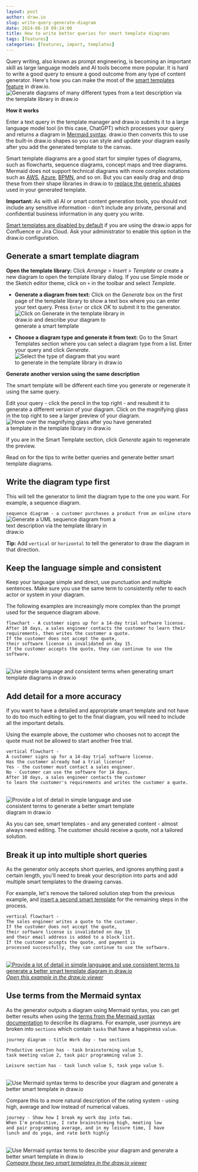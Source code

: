 ```yaml
---
layout: post
author: draw.io
slug: write-query-generate-diagram
date: 2024-06-19 09:24:00
title: How to write better queries for smart template diagrams
tags: [features]
categories: [features, import, templates]
---
```


Query writing, also known as prompt engineering, is becoming an important skill as large language models and AI tools become more popular. It is hard to write a good query to ensure a good outcome from any type of content generator. Here's how you can make the most of the [smart templates feature](/blog/smart-diagram-generation.html) in draw.io.
<br /><img src="/assets/img/blog/diagram-generator-template-library.gif" style="width=100%;max-width:500px;height:auto;" alt="Generate diagrams of many different types from a text description via the template library in draw.io">

**How it works**

Enter a text query in the template manager and draw.io submits it to a large language model tool (in this case, ChatGPT) which processes your query and returns a diagram in [Mermaid syntax](https://mermaid.js.org/intro/syntax-reference.html). draw.io then converts this to use the built-in draw.io shapes so you can style and update your diagram easily after you add the generated template to the canvas.

Smart template diagrams are a good start for simpler types of diagrams, such as flowcharts, sequence diagrams, concept maps and tree diagrams. Mermaid does not support technical diagrams with more complex notations such as [AWS](/blog/aws-diagrams.html), [Azure](/blog/azure-diagrams.html), [BPMN](/blog/bpmn-2-0.html), and so on. But you can easily drag and drop these from their shape libraries in draw.io to [replace the generic shapes](/doc/faq/replace-shapes.html) used in your generated template.

**Important:** As with all AI or smart content generation tools, you should not include any sensitive information - don't include any private, personal and confidential business information in any query you write.

[Smart templates are disabled by default](/doc/faq/confluence-cloud-enable-smart-templates.html) if you are using the draw.io apps for Confluence or Jira Cloud. Ask your administrator to enable  this option in the draw.io configuration.

## Generate a smart template diagram

**Open the template library:** Click _Arrange > Insert > Template_ or create a new diagram to open the template library dialog. If you use Simple mode or the Sketch editor theme, click on ``+`` in the toolbar and select _Template_.

   * **Generate a diagram from text:** Click on the _Generate_ box on the first page of the template library to show a text box where you can enter your text query. Press ``Enter`` or click _OK_ to submit it to the generator.
  <br /><img src="/assets/img/blog/template-library-generate.png" style="width=100%;max-width:300px;height:auto;" alt="Click on Generate in the template library in draw.io and describe your diagram to generate a smart template">

   * **Choose a diagram type and generate it from text:** Go to the Smart Templates section where you can select a diagram type from a list. Enter your query and click _Generate_.
   <br /><img src="/assets/img/blog/diagram-generator-select-type.png" style="width=100%;max-width:300px;height:auto;" alt="Select the type of diagram that you want to generate in the template library in draw.io">

**Generate another version using the same description**

The smart template will be different each time you generate or regenerate it using the same query.

Edit your query - click the pencil in the top right - and resubmit it to generate a different version of your diagram. Click on the magnifying glass in the top right to see a larger preview of your diagram.
 <br /><img src="/assets/img/blog/template-library-generate-edit-preview.png" style="width=100%;max-width:400px;height:auto;" alt="Hove over the magnifying glass after you have generated a template in the template library in draw.io">

If you are in the Smart Template section, click _Generate_ again to regenerate the preview.

Read on for the tips to write better queries and generate better smart template diagrams.

## Write the diagram type first

This will tell the generator to limit the diagram type to the one you want. For example, a sequence diagram.

``sequence diagram - a customer purchases a product from an online store ``
<br /><img src="/assets/img/blog/smart-template-simple-sequence.png" style="width=100%;max-width:300px;height:auto;" alt="Generate a UML sequence diagram from a text description via the template library in draw.io"> 

**Tip:** Add ``vertical`` or ``horizontal`` to tell the generator to draw the diagram in that direction.

## Keep the language simple and consistent

Keep your language simple and direct, use punctuation and multiple sentences. Make sure you use the same term to consistently refer to each actor or system in your diagram. 

The following examples are increasingly more complex than the prompt used for the sequence diagram above.

```
flowchart - A customer signs up for a 14-day trial software license. 
After 10 days, a sales engineer contacts the customer to learn their 
requirements, then writes the customer a quote. 
If the customer does not accept the quote, 
their software license is invalidated on day 15. 
If the customer accepts the quote, they can continue to use the software.
```
 <br /><img src="/assets/img/blog/smart-template-query-simple-language.png" style="width=100%;max-width:500px;height:auto;" alt="Use simple language and consistent terms when generating smart template diagrams in draw.io">
 
## Add detail for a more accuracy

If you want to have a detailed and appropriate smart template and not have to do too much editing to get to the final diagram, you will need to include all the important details. 

Using the example above, the customer who chooses not to accept the quote must not be allowed to start another free trial. 

```
vertical flowchart - 
A customer signs up for a 14-day trial software license. 
Has the customer already had a trial license? 
Yes - the customer must contact a sales engineer. 
No - Customer can use the software for 14 days.
After 10 days, a sales engineer contacts the customer 
to learn the customer's requirements and writes the customer a quote.
```
 <br /><img src="/assets/img/blog/smart-template-detailed-query.png" style="width=100%;max-width:400px;height:auto;" alt="Provide a lot of detail in simple language and use consistent terms to generate a better smart template diagram in draw.io">

As you can see, smart templates - and any generated content - almost always need editing. The customer should receive a quote, not a tailored solution. 

## Break it up into multiple short queries

As the generator only accepts short queries, and ignores anything past a certain length, you'll need to break your description into parts and add multiple smart templates to the drawing canvas. 

For example, let's remove the tailored solution step from the previous example, and [insert a second smart template](/doc/faq/insert-template.html) for the remaining steps in the process.

```
vertical flowchart - 
The sales engineer writes a quote to the customer.
If the customer does not accept the quote, 
their software license is invalidated on day 15 
and their email address is added to a block list. 
If the customer accepts the quote, and payment is 
processed successfully, they can continue to use the software.
```
 <br />[<img src="/assets/img/blog/smart-template-two-flows.png" style="width=100%;max-width:600px;height:auto;" alt="Provide a lot of detail in simple language and use consistent terms to generate a better smart template diagram in draw.io">](https://viewer.diagrams.net/?tags=%7B%7D&highlight=0000ff&edit=_blank&layers=1&nav=1#R%3Cmxfile%3E%3Cdiagram%20id%3D%22WXQ60Ac2ehsOQHnRgxo-%22%20name%3D%22Page%201%22%3E3Vttk6I4EP411n1yinfh4zgvN7s1d7VXXtXufIwQITdA2BBGvV9%2FaQhvxnXdUhHvg2PSBEiefrrT3XEm5kOy%2BZ2hLPqDBjieGFqwmZiPE8PQHdsTXyDZVhLTNipByEggB7WCBfkXS6EmpQUJcN4byCmNOcn6Qp%2BmKfZ5T4YYo%2Bv%2BsBWN%2B2%2FNUCjfqLWChY9irAz7SgIeVVLX7ox%2BwSSM6jfrmrySoHqwFOQRCui6IzKfJuYDo5RXrWTzgGMAr8aluu%2F5B1ebiTGc8mNueH1abP4qPn8scvvz6jEMjb%2BXn6aWVT3mA8WFXPFDkXOaYAZTJmGai%2B8iK6EDERIf3ZoGaAuaYATBK3K64msxEdGMiY%2FTHMsl822N4zoiHC8y5EN%2FLbgyMec5Z%2FS9gVUAMpeTwYzjzQ%2BXqTfgCdZhMVXOYDLyhqlhSIZJxtm1rtat%2FkzPrmRRR3emlCFJmbB5douqaEhgfwVkWwH5DQOuU%2FHpwJ2IZkVljnxo5YKGMA6nIUkxjLkaquZM66Hq2JaKquENiapziLo%2BSoG4wMQuPSsS6xZ4JLTNrweo91M0jWE5OlPRHCMPdd3uITezXQU53dUGRK7x%2BB08cCA2EdlNaSq%2B5n7BPjA8RxcdRos0KHua6FHGIxrSFMWvlGZyyD%2BY863cD1HBqRBFPInl1ZXQjbyoGyXYiNUCV%2FRxGnR7G8K%2FwcvubNl7k8%2BB9uNGzqPsbOtOKsD51u28tU%2BAbntb2avvq7AAAA6rGMyyYD4%2BxEmpWrG2EPMDA11jP2kYjhEnH%2F2Z7CNAees9Y%2BWuVg%2FIKEl53nnyFxC0XNTNvkv0XG2HTNUTW2o1UzvBTl3FTl8xYuDsfOn9fsvLpX8vCMMJlku4lrnWAYbEyLVM1dGZ7oDmWkcDHQBfUN6BD14aM4wCWIeI2WTQU8c6dYBjPiuw9ky8tMh7iEBbHyCsspYsY%2Bq%2F90zT7Nqmdud5PSNs7e5NGlrfh%2FyaQzinkVpHGmkVBQ1tpFNDc%2Fpbre5d3kptXSHZn%2FTMfHH%2B73xxruLU7WvQxVDocmayHOaKPhsrWexjyTIbhXOZGeYAbDEVttyveLlxQdVkf2JzSfq41ljp44yaPru%2BZhj2qBWfQcnS25em2p2m5kPX48vsWL64l%2BVLL8I9g9JddYNZyJz%2BqcnptTUTaQHIvheUQ7VEZJ3duHiHJa3SQIVomdO44Pie%2BbXuQNr2wEkMlng4dU5RFwFnEoFuuap23oPkHa7qtTvlKuT7OOMt9nuyCxbRZFnkexHbh%2BsZUJxpO2WqmaOgqDuWiqJuWpeCUXVfn1LRIQHiO7W%2BphSt0bTaFmGHtGFWaZnVBfAXJ4jENdcrZwa3QiX2hvhu6kZPU66rFr2tQctirlr07p4sFMuElHzP0DYpF6ky%2Fjie99XSqZGdAVZvt8RTVx%2Bv50bUqvcXiaBYGKM%2BznMclAj70F4Vcby9KSq7Wh9zXdvDZcPa43UuB%2Fqe4niES0%2BRNeCLKIUXauA9Zqg9z77rl9M9T8Vanw15EOGqBc6viADA1dlNA%2FgN4aw3JxKHOK1bxpA4ewrOT7At7vrgCGXQjPAGhWIfNecZZkRMQbjxRvqlFgFeK7LBQQf0waIV1%2Bvvgbo%2B8xSQnSH3QE8tA3b2wICWwXZKeRMAtrH3JTOyptoz7kphnbT8%2FPjH3M%2BLsWZjNU8vWR3WlJO%2BG1C4eazCrRMVfppVq5lc%2BXOOM%2BpP7xmse0mDrdzzA40pOPQAr1ARc9grYxIKd%2F8ocqjS18%2FBNxMfxffyQkKCANZavu8ZJSQGv%2FuC4w8M4%2BQF9cExWuJ4jvz3sJy2OuAqjDr1cOo0Rqm50nnodAM2f2yF3z21RHuahg6lXW2qdWYnDgs%2BVEp1xqrUY%2Buo7qlnfKcpVU3rOrm0QIek4bkjscMaHetByvEKPbUwfppC1dzxzPpzuurr685xe8qrdDsW%2FR39S6rrelk1J71sJnRDZ1PusWeZVWI%2FhmxIdNuft1fD238SMJ%2F%2BAw%3D%3D%3C%2Fdiagram%3E%3C%2Fmxfile%3E)
 <br />[_Open this example in the draw.io viewer_](https://viewer.diagrams.net/?tags=%7B%7D&highlight=0000ff&edit=_blank&layers=1&nav=1#R%3Cmxfile%3E%3Cdiagram%20id%3D%22WXQ60Ac2ehsOQHnRgxo-%22%20name%3D%22Page%201%22%3E3Vttk6I4EP411n1yinfh4zgvN7s1d7VXXtXufIwQITdA2BBGvV9%2FaQhvxnXdUhHvg2PSBEiefrrT3XEm5kOy%2BZ2hLPqDBjieGFqwmZiPE8PQHdsTXyDZVhLTNipByEggB7WCBfkXS6EmpQUJcN4byCmNOcn6Qp%2BmKfZ5T4YYo%2Bv%2BsBWN%2B2%2FNUCjfqLWChY9irAz7SgIeVVLX7ox%2BwSSM6jfrmrySoHqwFOQRCui6IzKfJuYDo5RXrWTzgGMAr8aluu%2F5B1ebiTGc8mNueH1abP4qPn8scvvz6jEMjb%2BXn6aWVT3mA8WFXPFDkXOaYAZTJmGai%2B8iK6EDERIf3ZoGaAuaYATBK3K64msxEdGMiY%2FTHMsl822N4zoiHC8y5EN%2FLbgyMec5Z%2FS9gVUAMpeTwYzjzQ%2BXqTfgCdZhMVXOYDLyhqlhSIZJxtm1rtat%2FkzPrmRRR3emlCFJmbB5douqaEhgfwVkWwH5DQOuU%2FHpwJ2IZkVljnxo5YKGMA6nIUkxjLkaquZM66Hq2JaKquENiapziLo%2BSoG4wMQuPSsS6xZ4JLTNrweo91M0jWE5OlPRHCMPdd3uITezXQU53dUGRK7x%2BB08cCA2EdlNaSq%2B5n7BPjA8RxcdRos0KHua6FHGIxrSFMWvlGZyyD%2BY863cD1HBqRBFPInl1ZXQjbyoGyXYiNUCV%2FRxGnR7G8K%2FwcvubNl7k8%2BB9uNGzqPsbOtOKsD51u28tU%2BAbntb2avvq7AAAA6rGMyyYD4%2BxEmpWrG2EPMDA11jP2kYjhEnH%2F2Z7CNAees9Y%2BWuVg%2FIKEl53nnyFxC0XNTNvkv0XG2HTNUTW2o1UzvBTl3FTl8xYuDsfOn9fsvLpX8vCMMJlku4lrnWAYbEyLVM1dGZ7oDmWkcDHQBfUN6BD14aM4wCWIeI2WTQU8c6dYBjPiuw9ky8tMh7iEBbHyCsspYsY%2Bq%2F90zT7Nqmdud5PSNs7e5NGlrfh%2FyaQzinkVpHGmkVBQ1tpFNDc%2Fpbre5d3kptXSHZn%2FTMfHH%2B73xxruLU7WvQxVDocmayHOaKPhsrWexjyTIbhXOZGeYAbDEVttyveLlxQdVkf2JzSfq41ljp44yaPru%2BZhj2qBWfQcnS25em2p2m5kPX48vsWL64l%2BVLL8I9g9JddYNZyJz%2BqcnptTUTaQHIvheUQ7VEZJ3duHiHJa3SQIVomdO44Pie%2BbXuQNr2wEkMlng4dU5RFwFnEoFuuap23oPkHa7qtTvlKuT7OOMt9nuyCxbRZFnkexHbh%2BsZUJxpO2WqmaOgqDuWiqJuWpeCUXVfn1LRIQHiO7W%2BphSt0bTaFmGHtGFWaZnVBfAXJ4jENdcrZwa3QiX2hvhu6kZPU66rFr2tQctirlr07p4sFMuElHzP0DYpF6ky%2Fjie99XSqZGdAVZvt8RTVx%2Bv50bUqvcXiaBYGKM%2BznMclAj70F4Vcby9KSq7Wh9zXdvDZcPa43UuB%2Fqe4niES0%2BRNeCLKIUXauA9Zqg9z77rl9M9T8Vanw15EOGqBc6viADA1dlNA%2FgN4aw3JxKHOK1bxpA4ewrOT7At7vrgCGXQjPAGhWIfNecZZkRMQbjxRvqlFgFeK7LBQQf0waIV1%2Bvvgbo%2B8xSQnSH3QE8tA3b2wICWwXZKeRMAtrH3JTOyptoz7kphnbT8%2FPjH3M%2BLsWZjNU8vWR3WlJO%2BG1C4eazCrRMVfppVq5lc%2BXOOM%2BpP7xmse0mDrdzzA40pOPQAr1ARc9grYxIKd%2F8ocqjS18%2FBNxMfxffyQkKCANZavu8ZJSQGv%2FuC4w8M4%2BQF9cExWuJ4jvz3sJy2OuAqjDr1cOo0Rqm50nnodAM2f2yF3z21RHuahg6lXW2qdWYnDgs%2BVEp1xqrUY%2Buo7qlnfKcpVU3rOrm0QIek4bkjscMaHetByvEKPbUwfppC1dzxzPpzuurr685xe8qrdDsW%2FR39S6rrelk1J71sJnRDZ1PusWeZVWI%2FhmxIdNuft1fD238SMJ%2F%2BAw%3D%3D%3C%2Fdiagram%3E%3C%2Fmxfile%3E)

## Use terms from the Mermaid syntax

As the generator outputs a diagram using Mermaid syntax, you can get better results when using the [terms from the Mermaid syntax documentation](https://mermaid.js.org/intro/syntax-reference.html) to describe its diagrams. For example, user journeys are broken into ``sections`` which contain ``tasks`` that have a happiness ``value``.

```
journey diagram - title Work day - two sections

Productive section has - task brainstorming value 5, 
task meeting value 2, task pair programming value 3. 

Leisure section has - task lunch value 5, task yoga value 5.
```
<br /><img src="/assets/img/blog/smart-template-journey.png" style="width=100%;max-width:600px;height:auto;" alt="Use Mermaid syntax terms to describe your diagram and generate a better smart template in draw.io">

Compare this to a more natural description of the rating system - using high, average and low instead of numerical values. 

```
journey - Show how I break my work day into two. 
When I'm productive, I rate brainstorming high, meeting low 
and pair programming average, and in my leisure time, I have 
lunch and do yoga, and rate both highly
```
<br /><img src="/assets/img/blog/smart-template-journey-natural.png" style="width=100%;max-width:500px;height:auto;" alt="Use Mermaid syntax terms to describe your diagram and generate a better smart template in draw.io">
<br />[_Compare these two smart templates in the draw.io viewer_](https://app.diagrams.net/?tags=%7B%7D&highlight=0000ff&edit=_blank&layers=1&nav=1&page-id=YrXJXVxSYM7a79NSS7pQ#R%3Cmxfile%3E%3Cdiagram%20id%3D%22WXQ60Ac2ehsOQHnRgxo-%22%20name%3D%22Page%201%22%3E3Vttk6I4EP411n1yinfh4zgvN7s1d7VXXtXufIwQITdA2BBGvV9%2FaQhvxnXdUhHvg2PSBEiefrrT3XEm5kOy%2BZ2hLPqDBjieGFqwmZiPE8PQHdsTXyDZVhLTNipByEggB7WCBfkXS6EmpQUJcN4byCmNOcn6Qp%2BmKfZ5T4YYo%2Bv%2BsBWN%2B2%2FNUCjfqLWChY9irAz7SgIeVVLX7ox%2BwSSM6jfrmrySoHqwFOQRCui6IzKfJuYDo5RXrWTzgGMAr8aluu%2F5B1ebiTGc8mNueH1abP4qPn8scvvz6jEMjb%2BXn6aWVT3mA8WFXPFDkXOaYAZTJmGai%2B8iK6EDERIf3ZoGaAuaYATBK3K64msxEdGMiY%2FTHMsl822N4zoiHC8y5EN%2FLbgyMec5Z%2FS9gVUAMpeTwYzjzQ%2BXqTfgCdZhMVXOYDLyhqlhSIZJxtm1rtat%2FkzPrmRRR3emlCFJmbB5douqaEhgfwVkWwH5DQOuU%2FHpwJ2IZkVljnxo5YKGMA6nIUkxjLkaquZM66Hq2JaKquENiapziLo%2BSoG4wMQuPSsS6xZ4JLTNrweo91M0jWE5OlPRHCMPdd3uITezXQU53dUGRK7x%2BB08cCA2EdlNaSq%2B5n7BPjA8RxcdRos0KHua6FHGIxrSFMWvlGZyyD%2BY863cD1HBqRBFPInl1ZXQjbyoGyXYiNUCV%2FRxGnR7G8K%2FwcvubNl7k8%2BB9uNGzqPsbOtOKsD51u28tU%2BAbntb2avvq7AAAA6rGMyyYD4%2BxEmpWrG2EPMDA11jP2kYjhEnH%2F2Z7CNAees9Y%2BWuVg%2FIKEl53nnyFxC0XNTNvkv0XG2HTNUTW2o1UzvBTl3FTl8xYuDsfOn9fsvLpX8vCMMJlku4lrnWAYbEyLVM1dGZ7oDmWkcDHQBfUN6BD14aM4wCWIeI2WTQU8c6dYBjPiuw9ky8tMh7iEBbHyCsspYsY%2Bq%2F90zT7Nqmdud5PSNs7e5NGlrfh%2FyaQzinkVpHGmkVBQ1tpFNDc%2Fpbre5d3kptXSHZn%2FTMfHH%2B73xxruLU7WvQxVDocmayHOaKPhsrWexjyTIbhXOZGeYAbDEVttyveLlxQdVkf2JzSfq41ljp44yaPru%2BZhj2qBWfQcnS25em2p2m5kPX48vsWL64l%2BVLL8I9g9JddYNZyJz%2BqcnptTUTaQHIvheUQ7VEZJ3duHiHJa3SQIVomdO44Pie%2BbXuQNr2wEkMlng4dU5RFwFnEoFuuap23oPkHa7qtTvlKuT7OOMt9nuyCxbRZFnkexHbh%2BsZUJxpO2WqmaOgqDuWiqJuWpeCUXVfn1LRIQHiO7W%2BphSt0bTaFmGHtGFWaZnVBfAXJ4jENdcrZwa3QiX2hvhu6kZPU66rFr2tQctirlr07p4sFMuElHzP0DYpF6ky%2Fjie99XSqZGdAVZvt8RTVx%2Bv50bUqvcXiaBYGKM%2BznMclAj70F4Vcby9KSq7Wh9zXdvDZcPa43UuB%2Fqe4niES0%2BRNeCLKIUXauA9Zqg9z77rl9M9T8Vanw15EOGqBc6viADA1dlNA%2FgN4aw3JxKHOK1bxpA4ewrOT7At7vrgCGXQjPAGhWIfNecZZkRMQbjxRvqlFgFeK7LBQQf0waIV1%2Bvvgbo%2B8xSQnSH3QE8tA3b2wICWwXZKeRMAtrH3JTOyptoz7kphnbT8%2FPjH3M%2BLsWZjNU8vWR3WlJO%2BG1C4eazCrRMVfppVq5lc%2BXOOM%2BpP7xmse0mDrdzzA40pOPQAr1ARc9grYxIKd%2F8ocqjS18%2FBNxMfxffyQkKCANZavu8ZJSQGv%2FuC4w8M4%2BQF9cExWuJ4jvz3sJy2OuAqjDr1cOo0Rqm50nnodAM2f2yF3z21RHuahg6lXW2qdWYnDgs%2BVEp1xqrUY%2Buo7qlnfKcpVU3rOrm0QIek4bkjscMaHetByvEKPbUwfppC1dzxzPpzuurr685xe8qrdDsW%2FR39S6rrelk1J71sJnRDZ1PusWeZVWI%2FhmxIdNuft1fD238SMJ%2F%2BAw%3D%3D%3C%2Fdiagram%3E%3Cdiagram%20id%3D%22YrXJXVxSYM7a79NSS7pQ%22%20name%3D%22Page-2%22%3E7Vxbb%2Bo4EP41PFLlHngEWs6uxFmh7ZGOzr6sTGKCVSfOOk5pz6%2FfcW4kGFoQBYJIH5p44ks838w3zthtz5yEb984ilffmY9pz9D8t5752DMM3bGHcJGS91zi2kYuCDjxc5G2ETyT37hoWUpT4uOkkOUiwRgVJG4KPRZF2BMNGeKcrZvVloz6DUGMAtx4DSl49hDFSrWfxBerXDqwa7X%2FwCRYlSPrWvEkRGXlQpCskM%2FWNZH51DMnnDGR34VvE0yl8pp6me55Wr0Yx5E4pIH4d2bO7V%2F%2FuMj5a%2Fl79PRNmF5ft%2FNuXhFNixkLlLyAZMERiRLBeEiioFdNQryXmoH5xPI2DemMLDElEZTGMeYkxAJzeEIL8XwjG69XRODnGHmy6RpsBmSAnYDBsjY6lH3O4h%2BIB1jOS8sqUIrihCyysaWEYy%2FlCXnFf%2BMktxkpZamQ400qW5DCmHEBkkTICUkhRolY4wRuxxFeP%2FmAdzkrd9wznP9SCckYVw8qUc8c1Z7TBau13lQyJluV9nTwirkgYGl7msIEX7HfaKs1KnCWRr5Sw32Eu0InppZ1mgEMg%2BG3vaajVwYJnowZoMXfoUrRoES%2F8GHdLMrrjUfopUesat5gls6ACi8Mqq43hgo3ha0eY7eOYrd7DZSEmY%2BPs%2BsoiTemgcrCkryBIosqUF4JIfllJF%2FSmHp%2BpD8QsNIlAYXzB4%2BFIPWRQHCR8gSuK7Qu7kw5N2c4dE2rL5%2F2nX4SEjDMoL8Eu%2B%2FrxuAhBp8qhhsj7yXIsISBfbxEKRWHwvaBT%2B8F09kC07IVMM2dWJ4LSleBcs6Zn3oC3FsBdRd%2FgGuzl4qejbPY%2FPBgkz%2BXmgb7mDrEWHQcffcc3UKSHt4ASVt6TtJuP0H%2BhQh6cAxBV8Bei6DL8VXmiRHh8sJZwFHYLRTvnoSs9pFQOYlWk5BRkJDdj3AK9kcvQ0S179BDVorDK68US%2BRUIqJp5K067rlr7nFayD3mDXDPlb5Sc1XczFeqYSlQzjBJUn7FT9Rti7%2F6N6qxN5v4zgLU8fNd8%2FOghfzcZRE%2F8eXb4WdXQQ5H%2FkjuAEFpQZn3otCwKX0r8qdEDpWRRukNObBLoJRiR0o3staIl4JB3rZWKlwt7yh%2FGen9x3oLxxRlmc96u13qKprOmSSkfWnLah%2Bt7CFhKfdw0ai%2BW7TVj6591pPIyFXpKUOvms8JgKr5zp%2BMy1jio3cFazBvUeE7YZTJMBCxLJosAd8tEaIkiGRwwcs6iY4KcUh8n%2BKmBRiVRRSjlt%2BVX5hk3pHpGTqqE1lncyI1YTdubgN24ftew7djN0zVMVTCv3D0LmNJq6P3FdLLuRcfnF52r5xeNnU1clNK4gTvQqdO5j3DdCfTSWlgZ9BV0%2Bb7jmryhqqpUvb1mlLzX%2FWdUu0HMKyiy8t9jTaVZQ8OJohzqUvNvnwvt0q7OHavcayNgUzNLXWBrHLg2wlk9gmBTNOm8HM2XbUskKl5l3m%2BlTyvbyV3JH2vJG21kKTVY2odSVe%2BfDskPTiBpAfT8WRwCkl%2FrKuWkbSaDJrl2%2BwdL98rLzvt42WrywJ94L43w8vWNbNAn%2BiqXbxsqVmg6iTCtVNArcsBWWoO6Fd2FKGLYfcawwYtjGFdAugD772dGHZKAujUGPaJrloWwxxVU%2Fd4WmOLilzNbvZw%2BGmNz3o682kNS82OPK9ksNDy33%2F25F8UY5T9vZpU3Lp2lkODl2JwEWummMWNHuzYXgjpaoyxSta%2FyNEOSz1Og2CGMkAcwVkULTCds4QIwqQ%2Bef7mlZ5nW88rfR%2BKSwKLKRIFs6zao66dlIP5GKK%2Be8Bi9aKkqCZcVjDsjeFzRBw7Dh9HuzI%2BtpppoJLcbgqeI%2FaZjoRn1zL6a%2BCB4ubfZOQRa%2FPPRsyn%2FwE%3D%3C%2Fdiagram%3E%3C%2Fmxfile%3E)

